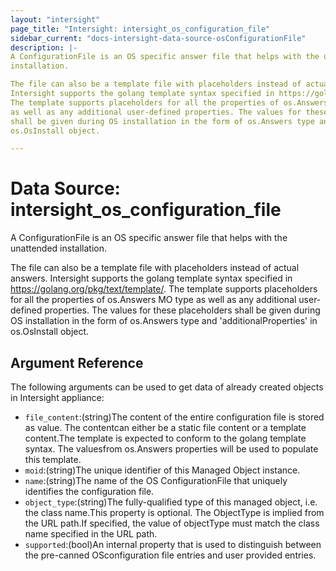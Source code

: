 ```yaml
---
layout: "intersight"
page_title: "Intersight: intersight_os_configuration_file"
sidebar_current: "docs-intersight-data-source-osConfigurationFile"
description: |-
A ConfigurationFile is an OS specific answer file that helps with the unattended
installation.

The file can also be a template file with placeholders instead of actual answers.
Intersight supports the golang template syntax specified in https://golang.org/pkg/text/template/.
The template supports placeholders for all the properties of os.Answers MO type
as well as any additional user-defined properties. The values for these placeholders
shall be given during OS installation in the form of os.Answers type and 'additionalProperties' in
os.OsInstall object.

---
```


# Data Source: intersight_os_configuration_file
A ConfigurationFile is an OS specific answer file that helps with the unattended
installation.

The file can also be a template file with placeholders instead of actual answers.
Intersight supports the golang template syntax specified in https://golang.org/pkg/text/template/.
The template supports placeholders for all the properties of os.Answers MO type
as well as any additional user-defined properties. The values for these placeholders
shall be given during OS installation in the form of os.Answers type and 'additionalProperties' in
os.OsInstall object.

## Argument Reference
The following arguments can be used to get data of already created objects in Intersight appliance:
* `file_content`:(string)The content of the entire configuration file is stored as value. The contentcan either be a static file content or a template content.The template is expected to conform to the golang template syntax. The valuesfrom os.Answers properties will be used to populate this template.
* `moid`:(string)The unique identifier of this Managed Object instance.
* `name`:(string)The name of the OS ConfigurationFile that uniquely identifies the configuration file.
* `object_type`:(string)The fully-qualified type of this managed object, i.e. the class name.This property is optional. The ObjectType is implied from the URL path.If specified, the value of objectType must match the class name specified in the URL path.
* `supported`:(bool)An internal property that is used to distinguish between the pre-canned OSconfiguration file entries and user provided entries.

